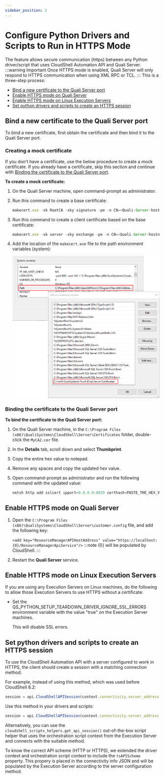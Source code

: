 ```yaml
---
sidebar_position: 2
---
```


# Configure Python Drivers and Scripts to Run in HTTPS Mode

The feature allows secure communication (https) between any Python driver/script that uses CloudShell Automation API and Quali Server.
:::warning Important
Once HTTPS mode is enabled, Quali Server will only respond to HTTPS communication when using XML RPC or TCL.
:::
This is a three-step process:

- [Bind a new certificate to the Quali Server port](#bind-a-new-certificate-to-the-quali-server-port)
- [Enable HTTPS mode on Quali Server](#enable-https-mode-on-quali-server)
- [Enable HTTPS mode on Linux Execution Servers](#enable-https-mode-on-linux-execution-servers)
- [Set python drivers and scripts to create an HTTPS session](#set-python-drivers-and-scripts-to-create-an-https-session)

## Bind a new certificate to the Quali Server port

To bind a new certificate, first obtain the certificate and then bind it to the Quali Server port.

### Creating a mock certificate

If you don't have a certificate, use the below procedure to create a mock certificate. If you already have a certificate, skip this section and continue with [Binding the certificate to the Quali Server port](#binding-the-certificate-to-the-quali-server-port).

**To create a mock certificate:**

1. On the Quali Server machine, open command-prompt as administrator.
2. Run this command to create a base certificate:
    
    ```javascript
    makecert.exe -sk RootCA -sky signature -pe -n CN=<Quali-Server-hostname/IP> -r -sr LocalMachine -ss Root MyCA.cer
    ```
    
3. Run this command to create a client certificate based on the base certificate:
    
    ```javascript
    makecert.exe -sk server -sky exchange -pe -n CN=<Quali-Server-hostname/IP> -ir LocalMachine -is Root -ic MyCA.cer -sr LocalMachine -ss My MyCA2.cer
    ```
    
4. Add the location of the `makecert.exe` file to the path environment variables (system):
    
    ![](/Images/IG2/HttpsModePathVar.png)
    

### Binding the certificate to the Quali Server port

**To bind the certificate to the Quali Server port:**

1. On the Quali Server machine, in the `C:\Program Files (x86)\QualiSystems\CloudShell\Server\Certificates` folder, double-click the `MyCA2.cer` file.
2. In the **Details** tab, scroll down and select **Thumbprint**.
3. Copy the entire hex value to notepad.
4. Remove any spaces and copy the updated hex value.
5. Open command-prompt as administrator and run the following command with the updated value:
    
    ```javascript
    netsh http add sslcert ipport=0.0.0.0:8029 certhash=PASTE_THE_HEX_VALUE_HERE appid={1b1e7a9d-1af7-4922-88b9-8220e09cc071}
    ```
    

## Enable HTTPS mode on Quali Server

1. Open the `C:\Program Files (x86)\QualiSystems\CloudShell\Server\customer.config` file, and add the following key:
    
    `<add key="ResourceManagerAPIHostAddress" value="https://localhost:{0}/ResourceManagerApiService"/>`
    :::note
    \{0\} will be populated by CloudShell.
    :::
2. Restart the **Quali Server** service.

## Enable HTTPS mode on Linux Execution Servers

If you are using any Execution Servers on Linux machines, do the following to allow those Execution Servers to use HTTPS without a certificate:

- Set the QS\_PYTHON\_SETUP\_TEARDOWN\_DRIVER\_IGNORE\_SSL\_ERRORS environment variable with the value "true" on the Execution Server machines.
    
    This will disable SSL errors.
    

## Set python drivers and scripts to create an HTTPS session

To use the CloudShell Automation API with a server configured to work in HTTPS, the client should create a session with a matching connection method.

For example, instead of using this method, which was used before CloudShell 8.2:

```javascript
session = api.CloudShellAPISession(context.connectivity.server_address, context.reservation.domain, token_id=context.connectivity.admin_auth_token)
```

Use this method in your drivers and scripts:

```javascript
session = api.CloudShellAPISession(context.connectivity.server_address, context.reservation.domain, token_id=context.connectivity.admin_auth_token,  cloudshell_api_scheme="https")
```

Alternatively, you can use the `cloudshell_scripts_helpers.get_api_session()` out-of-the-box script helper that uses the orchestration script context from the Execution Server and connects with the suitable method.

To know the correct API scheme (HTTP or HTTPS), we extended the driver context and orchestration script context to include the `tsAPIScheme` property. This propery is placed in the connectivity info JSON and will be populated by the Execution Server according to the server configuration method.